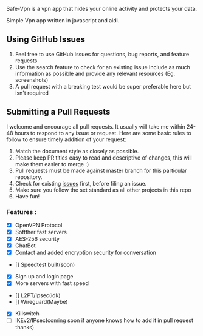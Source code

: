 Safe-Vpn is a vpn app that hides your online activity and protects your data.

Simple Vpn app written in javascript and aidl.


## Using GitHub Issues
1. Feel free to use GitHub issues for questions, bug reports, and feature requests
1. Use the search feature to check for an existing issue
Include as much information as possible and provide any relevant resources (Eg. screenshots)
1. A pull request with a breaking test would be super preferable here but isn't required

## Submitting a Pull Requests
I welcome and encourage all pull requests. It usually will take me within 24-48 hours to respond to any issue or request. Here are some basic rules to follow to ensure timely addition of your request:

1. Match the document style as closely as possible.
1. Please keep PR titles easy to read and descriptive of changes, this will make them easier to merge :)
1. Pull requests must be made against master branch for this particular repository.
1. Check for existing [issues](https://github.com/tinycells/Safe-VPN/issues) first, before filing an issue.
1. Make sure you follow the set standard as all other projects in this repo
1. Have fun!

### Features :

- [x] OpenVPN Protocol
- [x] Softther fast servers
- [x] AES-256 security
- [x] ChatBot
- [x] Contact and added encryption security for conversation
- [] Speedtest built(soon)
- [x] Sign up and login page
- [x] More servers with fast speed
- [] L2PT/Ipsec(idk)
- [] Wireguard(Maybe)
- [x] Killswitch
- [ ] IKEv2/IPsec(coming soon if anyone knows how to add it in pull request thanks)

